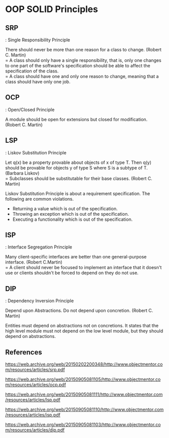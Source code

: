 # OOP SOLID Principles

## SRP
: Single Responsibility Principle

There should never be more than one reason for a class to change. (Robert C. Martin) </br>
= A class should only have a single responsibility, that is, only one changes to one part of the software's specification should be able to affect the specification of the class. </br>
= A class should have one and only one reason to change, meaning that a class should have only one job.

## OCP
: Open/Closed Principle

A module should be open for extensions but closed for modification. (Robert C. Martin)

## LSP
: Liskov Substitution Principle

Let q(x) be a property provable about objects of x of type T. Then q(y) should be provable for objects y of type S where S is a subtype of T. (Barbara Liskov) </br>
= Subclasses should be substitutable for their base classes. (Robert C. Martin)

Liskov Substitution Principle is about a requirement specification. The following are common violations.

* Returning a value which is out of the specification.
* Throwing an exception which is out of the specification.
* Executing a functionality which is out of the specification.

## ISP
: Interface Segregation Principle

Many client-specific interfaces are better than one general-purpose interface. (Robert C.Martin) </br>
= A client should never be focused to implement an interface that it doesn't use or clients shouldn't be forced to depend on they do not use.

## DIP
: Dependency Inversion Principle

Depend upon Abstractions. Do not depend upon concretion. (Robert C. Martin)

Entities must depend on abstractions not on concretions. It states that the high level module must not depend on the low level module, but they should depend on abstractions.


## References
https://web.archive.org/web/20150202200348/http://www.objectmentor.com/resources/articles/srp.pdf

https://web.archive.org/web/20150905081105/http://www.objectmentor.com/resources/articles/ocp.pdf

https://web.archive.org/web/20150905081111/http://www.objectmentor.com/resources/articles/lsp.pdf

https://web.archive.org/web/20150905081110/http://www.objectmentor.com/resources/articles/isp.pdf

https://web.archive.org/web/20150905081103/http://www.objectmentor.com/resources/articles/dip.pdf
